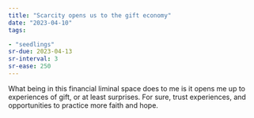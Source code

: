 ```yaml
---
title: "Scarcity opens us to the gift economy"
date: "2023-04-10"
tags:

- "seedlings"
sr-due: 2023-04-13
sr-interval: 3
sr-ease: 250
---
```


What being in this financial liminal space does to me is it opens me up to experiences of gift, or at least surprises. For sure, trust experiences, and opportunities to practice more faith and hope.